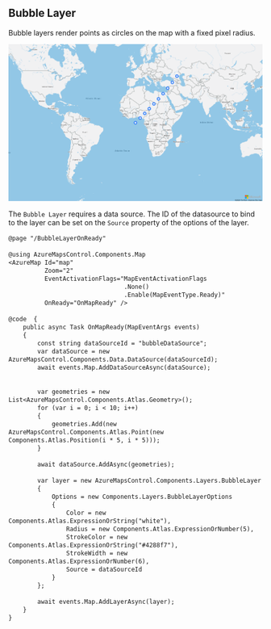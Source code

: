## Bubble Layer

Bubble layers render points as circles on the map with a fixed pixel radius. 

![Bubble Layer](../../assets/bubblelayer.png)

The `Bubble Layer` requires a data source. The ID of the datasource to bind to the layer can be set on the `Source` property of the options of the layer.

```
@page "/BubbleLayerOnReady"

@using AzureMapsControl.Components.Map
<AzureMap Id="map"
          Zoom="2"
          EventActivationFlags="MapEventActivationFlags
                                .None()
                                .Enable(MapEventType.Ready)"
          OnReady="OnMapReady" />

@code  {
    public async Task OnMapReady(MapEventArgs events)
    {
        const string dataSourceId = "bubbleDataSource";
        var dataSource = new AzureMapsControl.Components.Data.DataSource(dataSourceId);
        await events.Map.AddDataSourceAsync(dataSource);


        var geometries = new List<AzureMapsControl.Components.Atlas.Geometry>();
        for (var i = 0; i < 10; i++)
        {
            geometries.Add(new AzureMapsControl.Components.Atlas.Point(new Components.Atlas.Position(i * 5, i * 5)));
        }

        await dataSource.AddAsync(geometries);

        var layer = new AzureMapsControl.Components.Layers.BubbleLayer
        {
            Options = new Components.Layers.BubbleLayerOptions
            {
                Color = new Components.Atlas.ExpressionOrString("white"),
                Radius = new Components.Atlas.ExpressionOrNumber(5),
                StrokeColor = new Components.Atlas.ExpressionOrString("#4288f7"),
                StrokeWidth = new Components.Atlas.ExpressionOrNumber(6),
                Source = dataSourceId
            }
        };

        await events.Map.AddLayerAsync(layer);
    }
}
```